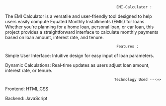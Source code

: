                                                       EMI-Calculator :

The EMI Calculator is a versatile and user-friendly tool designed to help users easily compute Equated Monthly Installments (EMIs) for loans. Whether you're planning for a home loan, personal loan, or car loan, this project provides a straightforward interface to calculate monthly payments based on loan amount, interest rate, and tenure.

                                                      Features :

Simple User Interface: Intuitive design for easy input of loan parameters.

Dynamic Calculations: Real-time updates as users adjust loan amount, interest rate, or tenure.

                                                     Technology Used --->>

Frontend: HTML,CSS

Backend: JavaScript
